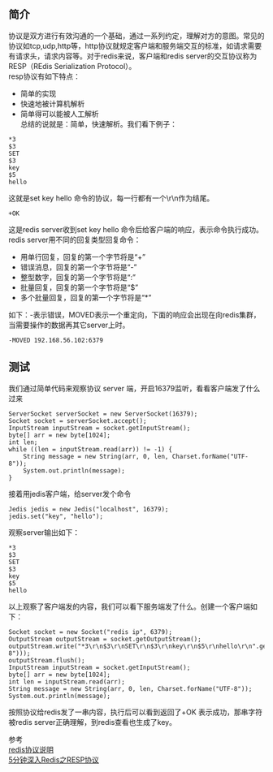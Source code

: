 ## 简介  
协议是双方进行有效沟通的一个基础，通过一系列约定，理解对方的意图。常见的协议如tcp,udp,http等，http协议就规定客户端和服务端交互的标准，如请求需要有请求头，请求内容等。对于redis来说，客户端和redis server的交互协议称为RESP（REdis Serialization Protocol）。   
resp协议有如下特点：
- 简单的实现
- 快速地被计算机解析
- 简单得可以能被人工解析  
总结的说就是：简单，快速解析。我们看下例子：  
```
*3
$3
SET
$3
key
$5
hello
```
这就是set key hello 命令的协议，每一行都有一个\r\n作为结尾。
```
+OK
```
这是redis server收到set key hello 命令后给客户端的响应，表示命令执行成功。redis server用不同的回复类型回复命令：
- 用单行回复，回复的第一个字节将是“+”
- 错误消息，回复的第一个字节将是“-”
- 整型数字，回复的第一个字节将是“:”
- 批量回复，回复的第一个字节将是“$”
- 多个批量回复，回复的第一个字节将是“*”  

如下：-表示错误，MOVED表示一个重定向，下面的响应会出现在向redis集群，当需要操作的数据再其它server上时。
```
-MOVED 192.168.56.102:6379 
```

## 测试  
我们通过简单代码来观察协议
server 端，开启16379监听，看看客户端发了什么过来
```
ServerSocket serverSocket = new ServerSocket(16379);
Socket socket = serverSocket.accept();
InputStream inputStream = socket.getInputStream();
byte[] arr = new byte[1024];
int len;
while ((len = inputStream.read(arr)) != -1) {
	String message = new String(arr, 0, len, Charset.forName("UTF-8"));
	System.out.println(message);
}
```
接着用jedis客户端，给server发个命令
```
Jedis jedis = new Jedis("localhost", 16379);
jedis.set("key", "hello");
```
观察server输出如下：
```
*3
$3
SET
$3
key
$5
hello
```

以上观察了客户端发的内容，我们可以看下服务端发了什么。创建一个客户端如下：
```
Socket socket = new Socket("redis ip", 6379);
OutputStream outputStream = socket.getOutputStream();
outputStream.write("*3\r\n$3\r\nSET\r\n$3\r\nkey\r\n$5\r\nhello\r\n".getBytes(Charset.forName("UTF-8")));
outputStream.flush();
InputStream inputStream = socket.getInputStream();
byte[] arr = new byte[1024];
int len = inputStream.read(arr);
String message = new String(arr, 0, len, Charset.forName("UTF-8"));
System.out.println(message);
```
按照协议给redis发了一串内容，执行后可以看到返回了+OK 表示成功，那串字符被redis server正确理解，到redis查看也生成了key。  

参考  
[redis协议说明](http://www.redis.cn/topics/protocol.html)  
[5分钟深入Redis之RESP协议](https://mp.weixin.qq.com/s?__biz=MzUzOTY4NjQyMQ==&mid=2247483707&idx=1&sn=c9249dd7cd6de2861eecc72206bc79a2&chksm=fac5e241cdb26b57f860ead9eb062f728293c2e32766ea9d6c35259e99a852a654ac4a485fc5&mpshare=1&srcid=0611H54eXLatfhA5m44w2UcG&sharer_sharetime=1591837790073&sharer_shareid=548db259b62bf54e9bd9577cfeb9791e&from=singlemessage&scene=1&subscene=10000&clicktime=1591863559&enterid=1591863559&ascene=1&devicetype=android-29&version=27000f3b&nettype=WIFI&abtest_cookie=AAACAA%3D%3D&lang=zh_CN&exportkey=A%2B860LL6b56SMjSGFdfuN1s%3D&pass_ticket=HqDnASAW4PlYP8QIDTkQtjoFHdiFkRZH0wCL6mQCK84aEDF77vokau6U2Bpgso%2Fr&wx_header=1)  
